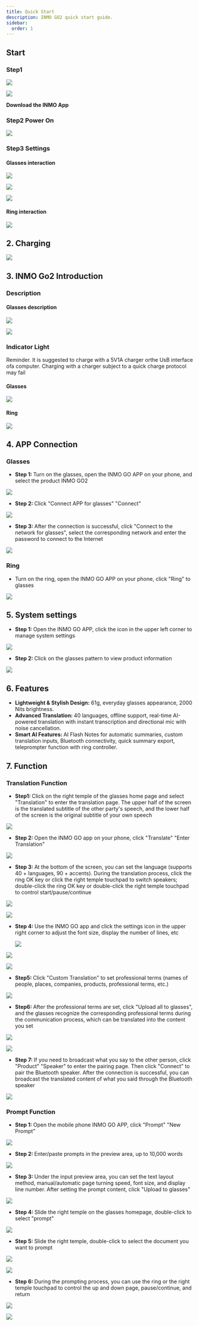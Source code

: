```yaml
---
title: Quick Start
description: INMO GO2 quick start guide.
sidebar:
  order: 1
---
```

## Start

### Step1

[![](public/icons/google-download.svg)](https://play.google.com/store/apps/details?id=com.inmo.inmoglasses)

[![](public/icons/apple-download.svg)](https://apps.apple.com/in/app/inmo-go/id6479473374)

**Download the  INMO App**

### Step2   Power On

![](public/images/go2/go2-user-poweron.png)

### Step3 Settings

#### Glasses interaction

![](public/images/go2/go2-user-setting-1.png)

![](public/images/go2/go2-user-setting-2.png)

![](public/images/go2/go2-user-setting-3.png)

#### **Ring interaction**

![](public/images/go2/go2-user-ring-1.png)

## 2. Charging

![](public/images/go2/go2-user-charging.png)

## 3. INMO Go2 Introduction

### Description

#### **Glasses description**

![](public/images/go2/go2-user-description-1.png)

![](public/images/go2/go2-user-description-2.png)

### Indicator Light

Reminder. lt is suggested to charge with a 5V1A charger orthe UsB interface ofa computer. Charging with a charger subject to a quick charge protocol may fail

#### **Glasses**

![](public/images/go2/go2-user-indicator-1.png)

#### **Ring**

![](public/images/go2/go2-user-indicator-2.png)

## 4. APP Connection

### Glasses

* **Step 1:&#x20;**&#x54;urn on the glasses, open the INMO GO APP on your phone, and select the product INMO GO2

![](public/images/go2/go2-user-screenshot-1.png)

* **Step 2:&#x20;**&#x43;lick "Connect APP for glasses" "Connect"

![](public/images/go2/go2-user-screenshot-2.png)

* **Step 3:&#x20;**&#x41;fter the connection is successful, click "Connect to the network for glasses", select the corresponding network and enter the password to connect to the Internet

![](public/images/go2/go2-user-screenshot-3.png)

### Ring

* Turn on the ring, open the INMO GO APP on your phone, click "Ring" to glasses

![](public/images/go2/go2-user-screenshot-4.png)

## 5. System settings

* **Step 1:&#x20;**&#x4F;pen the INMO GO APP, click the icon in the upper left corner to manage system settings

![](public/images/go2/go2-user-screenshot-5.png)

* **Step 2:&#x20;**&#x43;lick on the glasses pattern to view product information

![](public/images/go2/go2-user-screenshot-6.png)

## 6. Features

* **Lightweight & Stylish Design:** 61g, everyday glasses appearance, 2000 Nits brightness.
* **Advanced Translation:&#x20;**&#x34;0 languages, offline support, real-time AI-powered translation with instant transcription and directional mic with noise cancellation.
* **Smart AI Features:&#x20;**&#x41;I Flash Notes for automatic summaries, custom translation inputs, Bluetooth connectivity, quick summary export, teleprompter function with ring controller.

## 7. Function

### Translation Function

* **Step1:&#x20;**&#x43;lick on the right temple of the glasses home page and select "Translation" to enter the translation page. The upper half of the screen is the translated subtitle of the other party's speech, and the lower half of the screen is the original subtitle of your own speech

![](public/images/go2/go2-user-screenshot-7.png)

* **Step 2:&#x20;**&#x4F;pen the INMO GO app on your phone, click "Translate"  "Enter Translation"

![](public/images/go2/go2-user-screenshot-8.png)

* **Step 3:&#x20;**&#x41;t the bottom of the screen, you can set the language (supports 40 + languages, 90 + accents). During the translation process, click the ring OK key or click the right temple touchpad to switch speakers; double-click the ring OK key or double-click the right temple touchpad to control start/pause/continue

![](public/images/go2/go2-user-screenshot-8.png)

![](public/images/go2/go2-user-screenshot-9.png)

* **Step 4:&#x20;**&#x55;se the INMO GO app and click the settings icon in the upper right corner to adjust the font size, display the number of lines, etc

  ![](public/images/go2/go2-user-screenshot-10.png)

![](public/images/go2/go2-user-screenshot-11.png)

![](public/images/go2/go2-user-screenshot-12.png)

* **Step5:&#x20;**&#x43;lick "Custom Translation" to set professional terms (names of people, places, companies, products, professional terms, etc.)

![](public/images/go2/go2-user-screenshot-13.png)

* **Step6:&#x20;**&#x41;fter the professional terms are set, click "Upload all to glasses", and the glasses recognize the corresponding professional terms during the communication process, which can be translated into the content you set

![](public/images/go2/go2-user-screenshot-14.png)

![](public/images/go2/go2-user-screenshot-15.png)

* **Step 7:&#x20;**&#x49;f you need to broadcast what you say to the other person, click "Product"  "Speaker" to enter the pairing page. Then click "Connect" to pair the Bluetooth speaker. After the connection is successful, you can broadcast the translated content of what you said through the Bluetooth speaker

![](public/images/go2/go2-user-screenshot-16.png)

### Prompt Function

* **Step 1:&#x20;**&#x4F;pen the mobile phone INMO GO APP, click "Prompt"  "New Prompt"

![](public/images/go2/go2-user-screenshot-17.png)

* **Step 2:&#x20;**&#x45;nter/paste prompts in the preview area, up to 10,000 words

![](public/images/go2/go2-user-screenshot-18.png)

* **Step 3:&#x20;**&#x55;nder the input preview area, you can set the text layout method, manual/automatic page turning speed, font size, and display line number. After setting the prompt content, click "Upload to glasses"

![](public/images/go2/go2-user-screenshot-19.png)

* **Step 4:&#x20;**&#x53;lide the right temple on the glasses homepage, double-click to select "prompt"

![](public/images/go2/go2-user-screenshot-20.png)

* **Step 5:&#x20;**&#x53;lide the right temple, double-click to select the document you want to prompt

![](public/images/go2/go2-user-screenshot-21.png)

![](public/images/go2/go2-user-screenshot-22.png)

* **Step 6:&#x20;**&#x44;uring the prompting process, you can use the ring or the right temple touchpad to control the up and down page, pause/continue, and return

![](public/images/go2/go2-user-screenshot-23.png)

![](public/images/go2/go2-user-screenshot-25.png)
